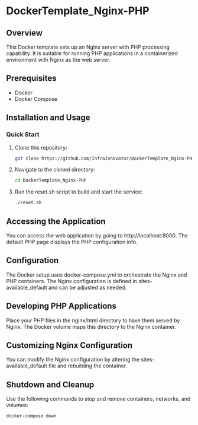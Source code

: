 # DockerTemplate_Nginx-PHP

## Overview
This Docker template sets up an Nginx server with PHP processing capability. It is suitable for running PHP applications in a containerized environment with Nginx as the web server.

## Prerequisites
- Docker
- Docker Compose

## Installation and Usage

### Quick Start
1. Clone this repository:
   ```bash
   git clone https://github.com/InfraInnovator/DockerTemplate_Nginx-PHP.git

2. Navigate to the cloned directory:
   ```bash
   cd DockerTemplate_Nginx-PHP

3. Run the reset.sh script to build and start the service:
   ```bash
   ./reset.sh

## Accessing the Application
You can access the web application by going to http://localhost:8000. The default PHP page displays the PHP configuration info.

## Configuration
The Docker setup uses docker-compose.yml to orchestrate the Nginx and PHP containers. The Nginx configuration is defined in sites-available_default and can be adjusted as needed.

## Developing PHP Applications
Place your PHP files in the nginx/html directory to have them served by Nginx. The Docker volume maps this directory to the Nginx container.

## Customizing Nginx Configuration
You can modify the Nginx configuration by altering the sites-available_default file and rebuilding the container.

## Shutdown and Cleanup
Use the following commands to stop and remove containers, networks, and volumes:
   ```bash
   docker-compose down
   ```
